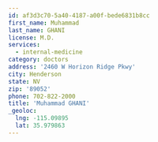 ```yaml
---
id: af3d3c70-5a40-4187-a00f-bede6831b8cc
first_name: Muhammad
last_name: GHANI
license: M.D.
services:
  - internal-medicine
category: doctors
address: '2460 W Horizon Ridge Pkwy'
city: Henderson
state: NV
zip: '89052'
phone: 702-822-2000
title: 'Muhammad GHANI'
_geoloc:
  lng: -115.09895
  lat: 35.979863
---
```

